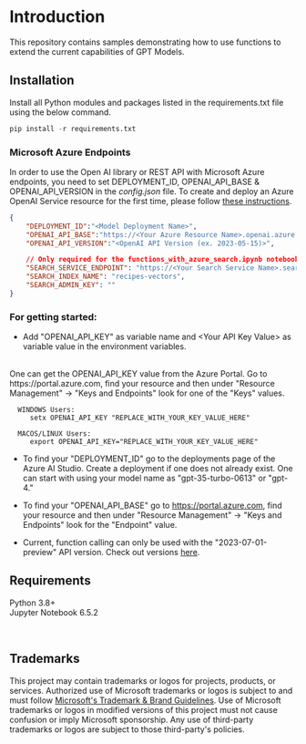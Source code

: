 # Introduction
This repository contains samples demonstrating how to use functions to extend the current capabilities of GPT Models.

## Installation
Install all Python modules and packages listed in the requirements.txt file using the below command.

```python
pip install -r requirements.txt
```

### Microsoft Azure Endpoints
In order to use the Open AI library or REST API with Microsoft Azure endpoints, you need to set DEPLOYMENT_ID, OPENAI_API_BASE & OPENAI_API_VERSION in the _config.json_ file. To create and deploy an Azure OpenAI Service resource for the first time, please follow [these instructions](https://learn.microsoft.com/en-us/azure/ai-services/openai/how-to/create-resource?pivots=web-portal).

```json
{
    "DEPLOYMENT_ID":"<Model Deployment Name>",
    "OPENAI_API_BASE":"https://<Your Azure Resource Name>.openai.azure.com",
    "OPENAI_API_VERSION":"<OpenAI API Version (ex. 2023-05-15)>",

    // Only required for the functions_with_azure_search.ipynb notebook
    "SEARCH_SERVICE_ENDPOINT": "https://<Your Search Service Name>.search.windows.net",
    "SEARCH_INDEX_NAME": "recipes-vectors",
    "SEARCH_ADMIN_KEY": ""
}
``` 

### For getting started:
- Add "OPENAI_API_KEY" as variable name and \<Your API Key Value\> as variable value in the environment variables.
<br>
One can get the OPENAI_API_KEY value from the Azure Portal. Go to https://portal.azure.com, find your resource and then under "Resource Management" -> "Keys and Endpoints" look for one of the "Keys" values.
 <br>
      
      WINDOWS Users: 
         setx OPENAI_API_KEY "REPLACE_WITH_YOUR_KEY_VALUE_HERE"

      MACOS/LINUX Users: 
         export OPENAI_API_KEY="REPLACE_WITH_YOUR_KEY_VALUE_HERE"

- To find your "DEPLOYMENT_ID" go to the deployments page of the Azure AI Studio. Create a deployment if one does not already exist.
One can start with using your model name as "gpt-35-turbo-0613" or "gpt-4."

- To find your "OPENAI_API_BASE" go to https://portal.azure.com, find your resource and then under "Resource Management" -> "Keys and Endpoints" look for the "Endpoint" value.
- Current, function calling can only be used with the "2023-07-01-preview" API version. Check out versions [here](https://learn.microsoft.com/en-us/azure/cognitive-services/openai/reference).


## Requirements
Python 3.8+ <br>
Jupyter Notebook 6.5.2

<br>

## Trademarks

This project may contain trademarks or logos for projects, products, or services. Authorized use of Microsoft 
trademarks or logos is subject to and must follow 
[Microsoft's Trademark & Brand Guidelines](https://www.microsoft.com/en-us/legal/intellectualproperty/trademarks/usage/general).
Use of Microsoft trademarks or logos in modified versions of this project must not cause confusion or imply Microsoft sponsorship.
Any use of third-party trademarks or logos are subject to those third-party's policies.